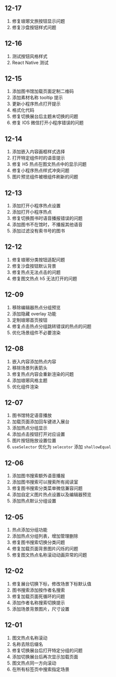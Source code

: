 ## 12-17

1. 修复琅琊文旅按钮显示问题
2. 修复沙盘按钮样式问题

## 12-16

1. 测试按钮风格样式
2. React Native 测试

## 12-15

1. 添加图书馆加载页面定制二维码
2. 添加素材名称 tooltip 提示
3. 更新小程序热点打开提示
4. 格式化代码
5. 修复切换展台后主题未切换的问题
6. 修复 IOS 微信打开小程序错误的问题

## 12-14

1. 添加嵌入内容画框样式选择
2. 打开特定组件时的语音提示
3. 修复 H5 热点在图文热点中的显示问题
4. 修复小程序热点样式冲突问题
5. 图片预览组件被根组件刷新的问题

## 12-13

1. 添加打开小程序热点设置
2. 添加打开小程序热点
3. 修复切换图书时语音播报错误的问题
4. 添加图书不在馆时，不播报其他语音
5. 添加过滤没有索书号的图书

## 12-12

1. 修复琅琊分类按钮适配问题
2. 修复沙盘按钮默认背景
3. 修复热点无法点击的问题
4. 修复图文热点 h5 无法打开的问题

## 12-09

1. 移除编辑器热点分组预览
2. 添加隐藏 overlay 功能
3. 定制琅琊首页按钮
4. 修复点击热点分组跳转错误的热点的问题
5. 优化场景组件不必要渲染

## 12-08

1. 嵌入内容添加热点内容
2. 移除场景列表箭头
3. 修复热点内容会重新渲染的问题
4. 添加琅琊风格主题
5. 优化组件渲染

## 12-07

1. 图书馆特定语音播放
2. 加载页面添加回车键进入展台
3. 添加热点分组显示
4. 添加点击按钮打开对应设置
5. 图片按钮拖放设置位置
6. `useSelector` 优化为 `selecotor` 添加 `shallowEqual`

## 12-06

1. 添加图书搜索额外语音播报
2. 添加图书搜索可以搜索所有阅读室
3. 修复图书搜索分类菜单微信兼容问题
4. 添加自定义图片热点设置以及编辑器预览
5. 添加热点默认分组设置

## 12-05

1. 热点添加分组功能
2. 添加热点分组列表，增加管理删除
3. 修复图书搜索切换分类问题
4. 修复加载页面背景图片闪烁的问题
5. 修复图文热点名称滚动动画异常的问题

## 12-02

1. 修复展台切换下标，修改场景下标默认值
2. 图书搜索添加按作者名搜索
3. 修复加载页面死循环的问题
4. 添加作者名称搜索切换提示
5. 添加场景背景图片，尺寸设置

## 12-01

1. 图文热点名称滚动
2. 名称去除后缀名
3. 修复切换展台后打开特定分组的问题
4. 添加切换展台后再次显示加载页面
5. 图文热点同一方向滚动
6. 在所有标签页中搜索指定场景